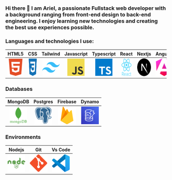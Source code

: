 ### Hi there 👋 I am Ariel, a passionate Fullstack web developer with a background ranging from front-end design to back-end engineering. I enjoy learning new technologies and creating the best use experiences possible.

### Languages and technologies I use:

| HTML5 | CSS | Tailwind | Javascript | Typescript | React | Nextjs | Angular | GCloud | AWS | Vercel |
|:----------:|:----------:|:----------:|:----------:|:----------:|:----------:|:----------:|:----------:|:----------:|:----------:|:----------:|
|<img src="https://github.com/devicons/devicon/blob/master/icons/html5/html5-plain.svg" title="html5" width="55" height="55"/>|<img src="https://github.com/devicons/devicon/blob/master/icons/css3/css3-plain.svg" title="css3" width="55" height="55"/>|<img src="https://github.com/devicons/devicon/blob/master/icons/tailwindcss/tailwindcss-original.svg" title="tailwindcss" width="55" height="55"/>|<img src="https://github.com/devicons/devicon/blob/master/icons/javascript/javascript-original.svg" title="javascript" width="55" height="55"/>|<img src="https://github.com/devicons/devicon/blob/master/icons/typescript/typescript-plain.svg" title="typescript" width="55" height="55"/>|<img src="https://github.com/devicons/devicon/blob/master/icons/react/react-original-wordmark.svg" title="react" width="55" height="55"/>|<img src="https://github.com/devicons/devicon/blob/master/icons/nextjs/nextjs-original.svg" title="nextjs" width="55" height="55"/>|<img src="https://github.com/devicons/devicon/blob/master/icons/angular/angular-original.svg" title="angular" width="55" height="55"/>|<img src="https://github.com/devicons/devicon/blob/master/icons/googlecloud/googlecloud-original.svg" title="googlecloud" width="55" height="55"/>|<img src="https://github.com/devicons/devicon/blob/master/icons/amazonwebservices/amazonwebservices-plain-wordmark.svg" title="amazonwebservices" width="55" height="55"/>|<img src="https://github.com/devicons/devicon/blob/master/icons/vercel/vercel-original.svg" title="vercel" width="55" height="55"/>|

### Databases
| MongoDB | Postgres | Firebase | Dynamo |
|:----------:|:----------:|:----------:|:----------:|
|<img src="https://github.com/devicons/devicon/blob/master/icons/mongodb/mongodb-plain-wordmark.svg" title="mongodb" width="55" height="55"/>|<img src="https://github.com/devicons/devicon/blob/master/icons/postgresql/postgresql-plain.svg" title="postgresql" width="55" height="55"/>|<img src="https://github.com/devicons/devicon/blob/master/icons/firebase/firebase-original.svg" title="firebase" width="55" height="55"/>|<img src="https://github.com/devicons/devicon/blob/master/icons/dynamodb/dynamodb-original.svg" title="dynamodb" width="55" height="55"/>|

### Environments
| Nodejs | Git | Vs Code |
|:----------:|:----------:|:----------:|
|<img src="https://github.com/devicons/devicon/blob/master/icons/nodejs/nodejs-plain-wordmark.svg" title="nodejs" alt="NodeJS" width="55" height="55"/>|<img src="https://github.com/devicons/devicon/blob/master/icons/git/git-plain.svg" title="Git" alt="git" width="55" height="55"/>|<img src="https://github.com/devicons/devicon/blob/master/icons/vscode/vscode-original.svg" title="vscode" alt="vscode" width="55" height="55"/>|
